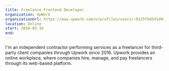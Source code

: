 ```yaml
---
title: Freelance Frontend Developer
organization: UpWork
organizationUrl: https://www.upwork.com/o/profiles/users/~0125f9d541d9412fba/
location: Online
start: 2016-03-16
end:
---
```


I'm an independent contractor performing services as a freelancer for third-party client companies through Upwork since 2016. Upwork provides an online workplace, where companies hire, manage, and pay freelancers through its web-based platform.
